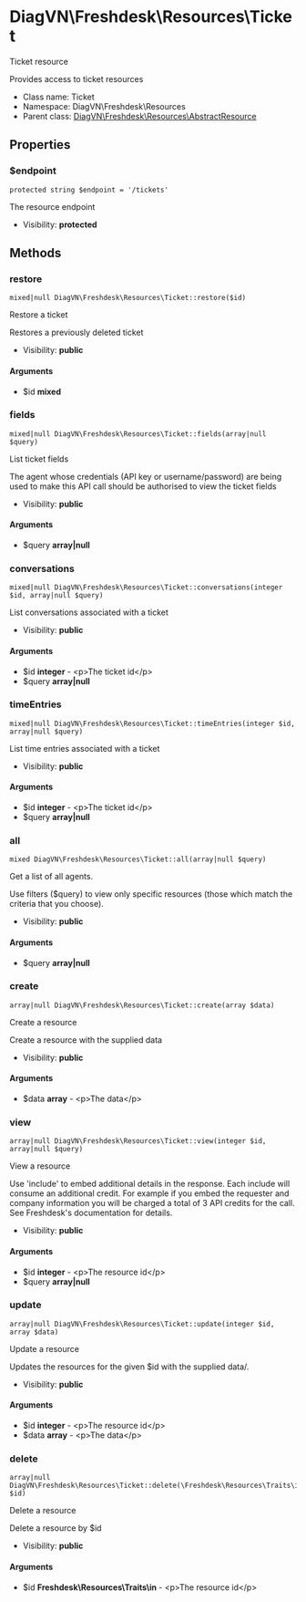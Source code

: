 DiagVN\Freshdesk\Resources\Ticket
===============

Ticket resource

Provides access to ticket resources


* Class name: Ticket
* Namespace: DiagVN\Freshdesk\Resources
* Parent class: [DiagVN\Freshdesk\Resources\AbstractResource](Freshdesk-Resources-AbstractResource.md)





Properties
----------


### $endpoint

    protected string $endpoint = '/tickets'

The resource endpoint



* Visibility: **protected**


Methods
-------


### restore

    mixed|null DiagVN\Freshdesk\Resources\Ticket::restore($id)

Restore a ticket

Restores a previously deleted ticket

* Visibility: **public**


#### Arguments
* $id **mixed**



### fields

    mixed|null DiagVN\Freshdesk\Resources\Ticket::fields(array|null $query)

List ticket fields

The agent whose credentials (API key or username/password) are being used to make this API call should be
authorised to view the ticket fields

* Visibility: **public**


#### Arguments
* $query **array|null**



### conversations

    mixed|null DiagVN\Freshdesk\Resources\Ticket::conversations(integer $id, array|null $query)

List conversations associated with a ticket



* Visibility: **public**


#### Arguments
* $id **integer** - &lt;p&gt;The ticket id&lt;/p&gt;
* $query **array|null**



### timeEntries

    mixed|null DiagVN\Freshdesk\Resources\Ticket::timeEntries(integer $id, array|null $query)

List time entries associated with a ticket



* Visibility: **public**


#### Arguments
* $id **integer** - &lt;p&gt;The ticket id&lt;/p&gt;
* $query **array|null**



### all

    mixed DiagVN\Freshdesk\Resources\Ticket::all(array|null $query)

Get a list of all agents.

Use filters ($query) to view only specific resources (those which match the criteria that you choose).

* Visibility: **public**


#### Arguments
* $query **array|null**



### create

    array|null DiagVN\Freshdesk\Resources\Ticket::create(array $data)

Create a resource

Create a resource with the supplied data

* Visibility: **public**


#### Arguments
* $data **array** - &lt;p&gt;The data&lt;/p&gt;



### view

    array|null DiagVN\Freshdesk\Resources\Ticket::view(integer $id, array|null $query)

View a resource

Use 'include' to embed additional details in the response. Each include will consume an additional credit.
For example if you embed the requester and company information you will be charged a total of 3 API credits for the call.
See Freshdesk's documentation for details.

* Visibility: **public**


#### Arguments
* $id **integer** - &lt;p&gt;The resource id&lt;/p&gt;
* $query **array|null**



### update

    array|null DiagVN\Freshdesk\Resources\Ticket::update(integer $id, array $data)

Update a resource

Updates the resources for the given $id with the supplied data/.

* Visibility: **public**


#### Arguments
* $id **integer** - &lt;p&gt;The resource id&lt;/p&gt;
* $data **array** - &lt;p&gt;The data&lt;/p&gt;



### delete

    array|null DiagVN\Freshdesk\Resources\Ticket::delete(\Freshdesk\Resources\Traits\in $id)

Delete a resource

Delete a resource by $id

* Visibility: **public**


#### Arguments
* $id **Freshdesk\Resources\Traits\in** - &lt;p&gt;The resource id&lt;/p&gt;


